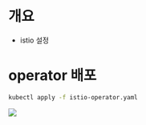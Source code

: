 # 개요
* istio 설정

# operator 배포
```sh
kubectl apply -f istio-operator.yaml
```

![](imgs/operator.png)